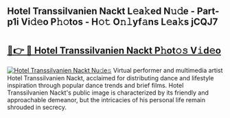 ## Hotel Transsilvanien Nackt L𝚎a𝚔ed N𝚞𝚍e - Part-p1i Vi𝚍𝚎o P𝚑𝚘tos - H𝚘𝚝 O𝚗𝚕yf𝚊ns L𝚎a𝚔s jCQJ7

# <h2><a href="http://kf4uinh.oniu.top/?m=Hotel+Transsilvanien+Nackt">🔗👉 🔴 Hotel Transsilvanien Nackt P𝚑ot𝚘𝚜 V𝚒d𝚎o</a></h2>

[![Hotel Transsilvanien Nackt Nu𝚍e𝚜](https://i.imgur.com/0qMVB7G.gif)](http://kf4uinh.oniu.top/?m=Hotel+Transsilvanien+Nackt)
Virtual performer and multimedia artist Hotel Transsilvanien Nackt, acclaimed for distributing dance and lifestyle inspiration through popular dance trends and brief films. Hotel Transsilvanien Nackt's public image is characterized by its friendly and approachable demeanor, but the intricacies of his personal life remain shrouded in secrecy.  
